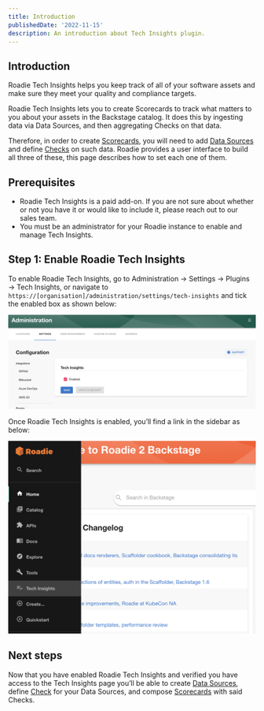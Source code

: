 ```yaml
---
title: Introduction
publishedDate: '2022-11-15'
description: An introduction about Tech Insights plugin.
---
```


## Introduction

Roadie Tech Insights helps you keep track of all of your software assets and make sure they meet your quality and compliance targets.

Roadie Tech Insights lets you to create Scorecards to track what matters to you about your assets in the Backstage catalog. It does this by ingesting data via Data Sources, and then aggregating Checks on that data.

Therefore, in order to create [Scorecards](../scorecards/index.md), you will need to add [Data Sources](../data-sources/index.md) and define [Checks](../checks//index.md) on such data. Roadie provides a user interface to build all three of these, this page describes how to set each one of them.

## Prerequisites

- Roadie Tech Insights is a paid add-on. If you are not sure about whether or not you have it or would like to include it, please reach out to our sales team.
- You must be an administrator for your Roadie instance to enable and manage Tech Insights.

## Step 1: Enable Roadie Tech Insights

To enable Roadie Tech Insights, go to Administration → Settings → Plugins → Tech Insights, or navigate to `https://[organisation]/administration/settings/tech-insights` and tick the enabled box as shown below:

![Enable Tech Insights](./enable-tech-insights.png)

Once Roadie Tech Insights is enabled, you’ll find a link in the sidebar as below:

![Sidebar Tech Insights](./sidebar-tech-insights.png)

## Next steps

Now that you have enabled Roadie Tech Insights and verified you have access to the Tech Insights page you’ll be able to create [Data Sources](../data-sources/), define [Check](../checks/) for your Data Sources, and compose [Scorecards](../scorecards/) with said Checks.
